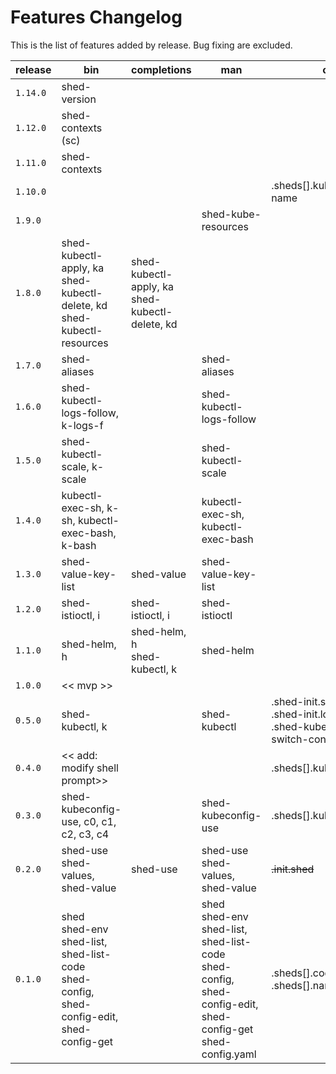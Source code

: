 # Features Changelog

This is the list of features added by release. Bug fixing are excluded.

| release | bin                                                                                             | completions                                       | man                                                                                                                 | config.yaml                                                                                      |
| ------- | ----------------------------------------------------------------------------------------------- | ------------------------------------------------- | ------------------------------------------------------------------------------------------------------------------- | ------------------------------------------------------------------------------------------------ |
| `1.14.0`| shed-version                                                                                    |                                                   |                                                                                                                     |                                                                                                  |
| `1.12.0`| shed-contexts (sc)                                                                              |                                                   |                                                                                                                     |                                                                                                  |
| `1.11.0`| shed-contexts                                                                                   |                                                   |                                                                                                                     |                                                                                                  |
| `1.10.0`|                                                                                                 |                                                   |                                                                                                                     | .sheds[].kubeconfig[].prompt-name                                                                |
| `1.9.0` |                                                                                                 |                                                   | shed-kube-resources                                                                                                 |
| `1.8.0` | shed-kubectl-apply, ka<br>shed-kubectl-delete, kd<br>shed-kubectl-resources                     | shed-kubectl-apply, ka<br>shed-kubectl-delete, kd |
| `1.7.0` | shed-aliases                                                                                    |                                                   | shed-aliases                                                                                                        |
| `1.6.0` | shed-kubectl-logs-follow, k-logs-f                                                              |                                                   | shed-kubectl-logs-follow                                                                                            |
| `1.5.0` | shed-kubectl-scale, k-scale                                                                     |                                                   | shed-kubectl-scale                                                                                                  |
| `1.4.0` | kubectl-exec-sh, k-sh, kubectl-exec-bash, k-bash                                                |                                                   | kubectl-exec-sh, kubectl-exec-bash                                                                                  |
| `1.3.0` | shed-value-key-list                                                                             | shed-value                                        | shed-value-key-list                                                                                                 |
| `1.2.0` | shed-istioctl, i                                                                                | shed-istioctl, i                                  | shed-istioctl                                                                                                       |
| `1.1.0` | shed-helm, h                                                                                    | shed-helm, h<br>shed-kubectl, k                   | shed-helm                                                                                                           |
| `1.0.0` | << mvp >>                                                                                       |
| `0.5.0` | shed-kubectl, k                                                                                 |                                                   | shed-kubectl                                                                                                        | .shed-init.shed<br>.shed-init.load-kubectl-config<br>.shed-kubeconfig-use.kubectl-switch-context |
| `0.4.0` | << add: modify shell prompt>>                                                                   |                                                   |                                                                                                                     | .sheds[].kubeconfig[].namespace                                                                  |
| `0.3.0` | shed-kubeconfig-use, c0, c1, c2, c3, c4                                                         |                                                   | shed-kubeconfig-use                                                                                                 | .sheds[].kubeconfig[].context                                                                    |
| `0.2.0` | shed-use<br>shed-values, shed-value                                                             | shed-use                                          | shed-use<br>shed-values, shed-value                                                                                 | ~~.init.shed~~                                                                                   |
| `0.1.0` | shed<br>shed-env<br>shed-list, shed-list-code<br>shed-config, shed-config-edit, shed-config-get |                                                   | shed<br>shed-env<br>shed-list, shed-list-code<br>shed-config, shed-config-edit, shed-config-get<br>shed-config.yaml | .sheds[].code<br>.sheds[].name                                                                   |
